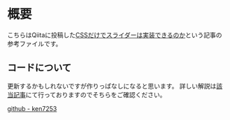 # 概要
こちらはQiitaに投稿した[CSSだけでスライダーは実装できるのか](https://qiita.com/ken7253_/items/0a2b418915b754c03ce8)という記事の参考ファイルです。

## コードについて
更新するかもしれないですが作りっぱなしになると思います。
詳しい解説は[該当記事](https://qiita.com/ken7253_/items/0a2b418915b754c03ce8)にて行っておりますのでそちらをご確認ください。

[github - ken7253](https://github.com/ken7253/onlyCssSlider)
